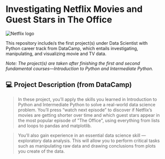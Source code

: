 # **Investigating Netflix Movies and Guest Stars in The Office**
![Netflix logo](https://upload.wikimedia.org/wikipedia/commons/thumb/6/69/Netflix_logo.svg/800px-Netflix_logo.svg.png?20220504140802)

This repository include/s the first project(s) under Data Scientist with Python career track from DataCamp, which entails investigating, manipulating, and visualizing movie and TV data.

*Note: The project(s) are taken after finishing the first and second fundamental courses—Introduction to Python and Intermediate Python.*

## :computer: Project Description (from DataCamp)
> In these project, you’ll apply the skills you learned in Introduction to Python and Intermediate Python to solve a real-world data science problem. You’ll press “watch next episode” to discover if Netflix’s movies are getting shorter over time and which guest stars appear in the most popular episode of "The Office", using everything from lists and loops to pandas and matplotlib.

> You’ll also gain experience in an essential data science skill — exploratory data analysis. This will allow you to perform critical tasks such as manipulating raw data and drawing conclusions from plots you create of the data.

## 
